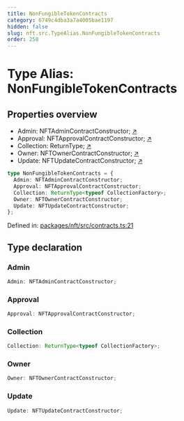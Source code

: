 ```yaml
---
title: NonFungibleTokenContracts
category: 6749c4dba3a7a4005bae1197
hidden: false
slug: nft.src.TypeAlias.NonFungibleTokenContracts
order: 258
---
```


# Type Alias: NonFungibleTokenContracts

## Properties overview

- Admin:  NFTAdminContractConstructor; [↗](#admin)
- Approval:  NFTApprovalContractConstructor; [↗](#approval)
- Collection:  ReturnType<typeof CollectionFactory>; [↗](#collection)
- Owner:  NFTOwnerContractConstructor; [↗](#owner)
- Update:  NFTUpdateContractConstructor; [↗](#update)

```ts
type NonFungibleTokenContracts = {
  Admin: NFTAdminContractConstructor;
  Approval: NFTApprovalContractConstructor;
  Collection: ReturnType<typeof CollectionFactory>;
  Owner: NFTOwnerContractConstructor;
  Update: NFTUpdateContractConstructor;
};
```

Defined in: [packages/nft/src/contracts.ts:21](https://github.com/zkcloudworker/minatokens-lib/blob/main/packages/nft/src/contracts.ts#L21)

## Type declaration

### Admin

```ts
Admin: NFTAdminContractConstructor;
```

### Approval

```ts
Approval: NFTApprovalContractConstructor;
```

### Collection

```ts
Collection: ReturnType<typeof CollectionFactory>;
```

### Owner

```ts
Owner: NFTOwnerContractConstructor;
```

### Update

```ts
Update: NFTUpdateContractConstructor;
```
